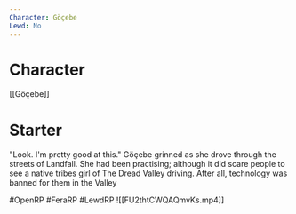 ```yaml
---
Character: Göçebe
Lewd: No
---
```

# Character
[[Göçebe]]

# Starter
"Look. I'm pretty good at this." Göçebe grinned as she drove through the streets of Landfall. She had been practising; although it did scare people to see a native tribes girl of The Dread Valley driving. After all, technology was banned for them in the Valley

#OpenRP #FeraRP #LewdRP
![[FU2thtCWQAQmvKs.mp4]]